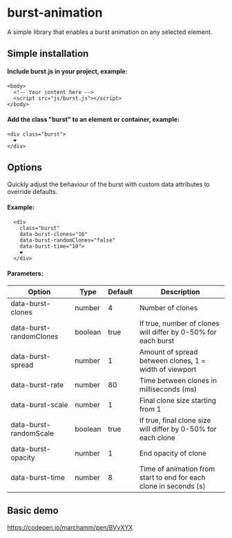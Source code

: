# burst-animation
A simple library that enables a burst animation on any selected element.

## Simple installation

#### Include burst.js in your project, example:
```
<body>
  <!-- Your content here -->
  <script src="js/burst.js"></script>
</body>
```

#### Add the class "burst" to an element or container, example:
```
<div class="burst">
  ❤️
</div>
```

## Options
Quickly adjust the behaviour of the burst with custom data attributes to override defaults.

#### Example:
```
  <div 
    class="burst" 
    data-burst-clones="16"
    data-burst-randomClones="false"
    data-burst-time="10">
    ❤️
  </div>
```

#### Parameters:

| Option                      | Type          | Default   | Description   |
| --------------------------- |---------------| --------- | ------------- |
| data-burst-clones           | number        | 4         | Number of clones 
| data-burst-randomClones     | boolean       | true      | If true, number of clones will differ by 0-50% for each burst
| data-burst-spread           | number        | 1         | Amount of spread between clones, 1 = width of viewport
| data-burst-rate             | number        | 80        | Time between clones in milliseconds (ms)
| data-burst-scale            | number        | 1         | Final clone size starting from 1
| data-burst-randomScale      | boolean       | true      | If true, final clone size will differ by 0-50% for each clone
| data-burst-opacity          | number        | 1         | End opacity of clone
| data-burst-time             | number        | 8         | Time of animation from start to end for each clone in seconds (s)


## Basic demo
https://codepen.io/marchamm/pen/BVyXYX
